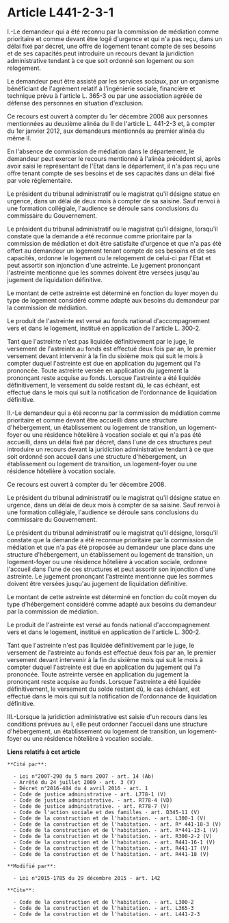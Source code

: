 # Article L441-2-3-1

I.-Le demandeur qui a été reconnu par la commission de médiation comme prioritaire et comme devant être logé d'urgence et qui
n'a pas reçu, dans un délai fixé par décret, une offre de logement tenant compte de ses besoins et de ses capacités peut
introduire un recours devant la juridiction administrative tendant à ce que soit ordonné son logement ou son relogement. 

Le demandeur peut être assisté par les services sociaux, par un organisme bénéficiant de l'agrément relatif à l'ingénierie
sociale, financière et technique prévu à l'article L. 365-3 ou par une association agréée de défense des personnes en
situation d'exclusion. 

Ce recours est ouvert à compter du 1er décembre 2008 aux personnes mentionnées au deuxième alinéa du II de l'article L.
441-2-3 et, à compter du 1er janvier 2012, aux demandeurs mentionnés au premier alinéa du même II. 

En l'absence de commission de médiation dans le département, le demandeur peut exercer le recours mentionné à l'alinéa
précédent si, après avoir saisi le représentant de l'Etat dans le département, il n'a pas reçu une offre tenant compte de ses
besoins et de ses capacités dans un délai fixé par voie réglementaire. 

Le président du tribunal administratif ou le magistrat qu'il désigne statue en urgence, dans un délai de deux mois à compter
de sa saisine. Sauf renvoi à une formation collégiale, l'audience se déroule sans conclusions du commissaire du
Gouvernement. 

Le président du tribunal administratif ou le magistrat qu'il désigne, lorsqu'il constate que la demande a été reconnue comme
prioritaire par la commission de médiation et doit être satisfaite d'urgence et que n'a pas été offert au demandeur un
logement tenant compte de ses besoins et de ses capacités, ordonne le logement ou le relogement de celui-ci par l'Etat et
peut assortir son injonction d'une astreinte. Le jugement prononçant l'astreinte mentionne que les sommes doivent être
versées jusqu'au jugement de liquidation définitive.

Le montant de cette astreinte est déterminé en fonction du loyer moyen du type de logement considéré comme adapté aux besoins
du demandeur par la commission de médiation. 

Le produit de l'astreinte est versé au fonds national d'accompagnement vers et dans le logement, institué en application de
l'article L. 300-2. 

Tant que l'astreinte n'est pas liquidée définitivement par le juge, le versement de l'astreinte au fonds est effectué deux
fois par an, le premier versement devant intervenir à la fin du sixième mois qui suit le mois à compter duquel l'astreinte
est due en application du jugement qui l'a prononcée. Toute astreinte versée en application du jugement la prononçant reste
acquise au fonds. Lorsque l'astreinte a été liquidée définitivement, le versement du solde restant dû, le cas échéant, est
effectué dans le mois qui suit la notification de l'ordonnance de liquidation définitive. 

II.-Le demandeur qui a été reconnu par la commission de médiation comme prioritaire et comme devant être accueilli dans une
structure d'hébergement, un établissement ou logement de transition, un logement-foyer ou une résidence hôtelière à vocation
sociale et qui n'a pas été accueilli, dans un délai fixé par décret, dans l'une de ces structures peut introduire un recours
devant la juridiction administrative tendant à ce que soit ordonné son accueil dans une structure d'hébergement, un
établissement ou logement de transition, un logement-foyer ou une résidence hôtelière à vocation sociale. 

Ce recours est ouvert à compter du 1er décembre 2008. 

Le président du tribunal administratif ou le magistrat qu'il désigne statue en urgence, dans un délai de deux mois à compter
de sa saisine. Sauf renvoi à une formation collégiale, l'audience se déroule sans conclusions du commissaire du
Gouvernement. 

Le président du tribunal administratif ou le magistrat qu'il désigne, lorsqu'il constate que la demande a été reconnue
prioritaire par la commission de médiation et que n'a pas été proposée au demandeur une place dans une structure
d'hébergement, un établissement ou logement de transition, un logement-foyer ou une résidence hôtelière à vocation sociale,
ordonne l'accueil dans l'une de ces structures et peut assortir son injonction d'une astreinte. Le jugement prononçant
l'astreinte mentionne que les sommes doivent être versées jusqu'au jugement de liquidation définitive.

Le montant de cette astreinte est déterminé en fonction du coût moyen du type d'hébergement considéré comme adapté aux
besoins du demandeur par la commission de médiation. 

Le produit de l'astreinte est versé au fonds national d'accompagnement vers et dans le logement, institué en application de
l'article L. 300-2. 

Tant que l'astreinte n'est pas liquidée définitivement par le juge, le versement de l'astreinte au fonds est effectué deux
fois par an, le premier versement devant intervenir à la fin du sixième mois qui suit le mois à compter duquel l'astreinte
est due en application du jugement qui l'a prononcée. Toute astreinte versée en application du jugement la prononçant reste
acquise au fonds. Lorsque l'astreinte a été liquidée définitivement, le versement du solde restant dû, le cas échéant, est
effectué dans le mois qui suit la notification de l'ordonnance de liquidation définitive.

III.-Lorsque la juridiction administrative est saisie d'un recours dans les conditions prévues au I, elle peut ordonner
l'accueil dans une structure d'hébergement, un établissement ou logement de transition, un logement-foyer ou une résidence
hôtelière à vocation sociale.

**Liens relatifs à cet article**

	**Cité par**:

	  - Loi n°2007-290 du 5 mars 2007 - art. 14 (Ab)
	  - Arrêté du 24 juillet 2009 - art. 3 (V)
	  - Décret n°2016-404 du 4 avril 2016 - art. 1
	  - Code de justice administrative - art. L778-1 (V)
	  - Code de justice administrative. - art. R778-4 (VD)
	  - Code de justice administrative. - art. R778-7 (V)
	  - Code de l'action sociale et des familles - art. D345-11 (V)
	  - Code de la construction et de l'habitation. - art. L300-1 (V)
	  - Code de la construction et de l'habitation. - art. R* 441-18-3 (V)
	  - Code de la construction et de l'habitation. - art. R*441-13-1 (V)
	  - Code de la construction et de l'habitation. - art. R300-2-2 (V)
	  - Code de la construction et de l'habitation. - art. R441-16-1 (V)
	  - Code de la construction et de l'habitation. - art. R441-17 (V)
	  - Code de la construction et de l'habitation. - art. R441-18 (V)

	**Modifié par**:

	  - Loi n°2015-1785 du 29 décembre 2015 - art. 142

	**Cite**:

	  - Code de la construction et de l'habitation. - art. L300-2
	  - Code de la construction et de l'habitation. - art. L365-3
	  - Code de la construction et de l'habitation. - art. L441-2-3
